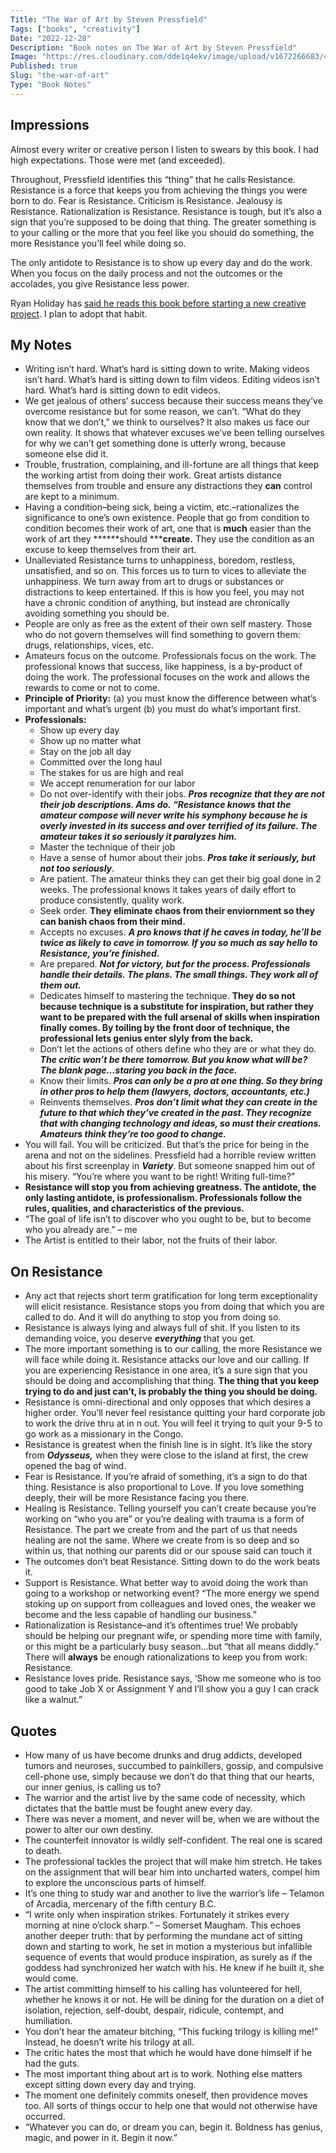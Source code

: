```yaml
---
Title: "The War of Art by Steven Pressfield"
Tags: ["books", "creativity"]
Date: "2022-12-28"
Description: "Book notes on The War of Art by Steven Pressfield"
Image: "https://res.cloudinary.com/dde1q4ekv/image/upload/v1672266683/41ET8OFVFCL_e90l4g.jpg"
Published: true
Slug: "the-war-of-art"
Type: "Book Notes"
---
```

## Impressions

Almost every writer or creative person I listen to swears by this book. I had high expectations. Those were met (and exceeded).

Throughout, Pressfield identifies this “thing” that he calls Resistance. Resistance is a force that keeps you from achieving the things you were born to do. Fear is Resistance. Criticism is Resistance. Jealousy is Resistance. Rationalization is Resistance. Resistance is tough, but it’s also a sign that you’re supposed to be doing that thing. The greater something is to your calling or the more that you feel like you should do something, the more Resistance you’ll feel while doing so.

The only antidote to Resistance is to show up every day and do the work. When you focus on the daily process and not the outcomes or the accolades, you give Resistance less power.

Ryan Holiday has [said he reads this book before starting a new creative project](https://www.instagram.com/p/ClEPlD6OWLk/). I plan to adopt that habit.

## My Notes

- Writing isn’t hard. What’s hard is sitting down to write. Making videos isn’t hard. What’s hard is sitting down to film videos. Editing videos isn’t hard. What’s hard is sitting down to edit videos.
- We get jealous of others’ success because their success means they’ve overcome resistance but for some reason, we can’t. “What do they know that we don’t,” we think to ourselves? It also makes us face our own reality. It shows that whatever excuses we’ve been telling ourselves for why we can’t get something done is utterly wrong, because someone else did it.
- Trouble, frustration, complaining, and ill-fortune are all things that keep the working artist from doing their work. Great artists distance themselves from trouble and ensure any distractions they ****can**** control are kept to a minimum.
- Having a condition–being sick, being a victim, etc.–rationalizes the significance to one’s own existence. People that go from condition to condition becomes their work of art, one that is ****much**** easier than the work of art they ******should *****create.** They use the condition as an excuse to keep themselves from their art.
- Unalleviated Resistance turns to unhappiness, boredom, restless, unsatisfied, and so on. This forces us to turn to vices to alleviate the unhappiness. We turn away from art to drugs or substances or distractions to keep entertained. If this is how you feel, you may not have a chronic condition of anything, but instead are chronically avoiding something you should be.
- People are only as free as the extent of their own self mastery. Those who do not govern themselves will find something to govern them: drugs, relationships, vices, etc.
- Amateurs focus on the outcome. Professionals focus on the work. The professional knows that success, like happiness, is a by-product of doing the work. The professional focuses on the work and allows the rewards to come or not to come.
- **********************************************Principle of Priority:********************************************** (a) you must know the difference between what’s important and what’s urgent (b) you must do what’s important first.
- ****************************Professionals:****************************
    - Show up every day
    - Show up no matter what
    - Stay on the job all day
    - Committed over the long haul
    - The stakes for us are high and real
    - We accept renumeration for our labor
    - Do not over-identify with their jobs. ***********Pros recognize that they are not their job descriptions. Ams do. “Resistance knows that the amateur compose will never write his symphony because he is overly invested in its success and over*********** ***********terrified of its failure. The amateur takes it so seriously it paralyzes him.***********
    - Master the technique of their job
    - Have a sense of humor about their jobs. ***********************Pros take it seriously, but not too seriously***********************.
    - Are patient. The amateur thinks they can get their big goal done in 2 weeks. The professional knows it takes years of daily effort to produce consistently, quality work.
    - Seek order. ******************They eliminate chaos from their enviornment so they can banish chaos from their mind.******************
    - Accepts no excuses. *********A pro knows that if he caves in today, he’ll be twice as likely to cave in tomorrow. If you so much as say hello to Resistance, you’re finished.*********
    - Are prepared. ***Not for victory, but for the process. Professionals handle their details. The plans. The small things. They work all of them out.***
    - Dedicates himself to mastering the technique. **************************They do so not because technique is a substitute for inspiration, but rather they want to be prepared with the full arsenal of skills when inspiration finally comes. By toiling by the front door of technique, the professional lets genius enter slyly from the back.**************************
    - Don’t let the actions of others define who they are or what they do. *************The critic won’t be there tomorrow. But you know what will be? The blank page…staring you back in the face.*************
    - Know their limits. *************************************************************************************************************Pros can only be a pro at one thing. So they bring in other pros to help them (lawyers, doctors, accountants, etc.)*************************************************************************************************************
    - Reinvents themselves. *******Pros don’t limit what they can create in the future to that which they’ve created in the past. They recognize that with changing technology and ideas, so must their creations. Amateurs think they’re too good to change.*******
- You will fail. You will be criticized. But that’s the price for being in the arena and not on the sidelines. Pressfield had a horrible review written about his first screenplay in *******Variety*******. But someone snapped him out of his misery. “You’re where you want to be right! Writing full-time?”
- ********************************************************************************************************************Resistance will stop you from achieving greatness. The antidote, the only lasting antidote, is professionalism. Professionals follow the rules, qualities, and characteristics of the previous.********************************************************************************************************************
- “The goal of life isn’t to discover who you ought to be, but to become who you already are.” – me
- The Artist is entitled to their labor, not the fruits of their labor.

## On Resistance

- Any act that rejects short term gratification for long term exceptionality will elicit resistance. Resistance stops you from doing that which you are called to do. And it will do anything to stop you from doing so.
- Resistance is always lying and always full of shit. If you listen to its demanding voice, you deserve ***********everything*********** that you get.
- The more important something is to our calling, the more Resistance we will face while doing it. Resistance attacks our love and our calling. If you are experiencing Resistance in one area, it’s a sure sign that you should be doing and accomplishing that thing. **The thing that you keep trying to do and just can’t, is probably the thing you should be doing.**
- Resistance is omni-directional and only opposes that which desires a higher order. You’ll never feel resistance quitting your hard corporate job to work the drive thru at in n out. You will feel it trying to quit your 9-5 to go work as a missionary in the Congo.
- Resistance is greatest when the finish line is in sight. It’s like the story from *****Odysseus,***** when they were close to the island at first, the crew opened the bag of wind.
- Fear is Resistance. If you’re afraid of something, it’s a sign to do that thing. Resistance is also proportional to Love. If you love something deeply, their will be more Resistance facing you there.
- Healing is Resistance. Telling yourself you can’t create because you’re working on “who you are” or you’re dealing with trauma is a form of Resistance. The part we create from and the part of us that needs healing are not the same. Where we create from is so deep and so within us, that nothing our parents did or our spouse said can touch it
- The outcomes don’t beat Resistance. Sitting down to do the work beats it.
- Support is Resistance. What better way to avoid doing the work than going to a workshop or networking event? “The more energy we spend stoking up on support from colleagues and loved ones, the weaker we become and the less capable of handling our business.”
- Rationalization is Resistance–and it’s oftentimes true! We probably should be helping our pregnant wife, or spending more time with family, or this might be a particularly busy season…but “that all means diddly.” There will ******always****** be enough rationalizations to keep you from work: Resistance.
- Resistance loves pride. Resistance says, ‘Show me someone who is too good to take Job X or Assignment Y and I’ll show you a guy I can crack like a walnut.”

## Quotes

- How many of us have become drunks and drug addicts, developed tumors and neuroses, succumbed to painkillers, gossip, and compulsive cell-phone use, simply because we don’t do that thing that our hearts, our inner genius, is calling us to?
- The warrior and the artist live by the same code of necessity, which dictates that the battle must be fought anew every day.
- There was never a moment, and never will be, when we are without the power to alter our own destiny.
- The counterfeit innovator is wildly self-confident. The real one is scared to death.
- The professional tackles the project that will make him stretch. He takes on the assignment that will bear him into uncharted waters, compel him to explore the unconscious parts of himself.
- It’s one thing to study war and another to live the warrior’s life – Telamon of Arcadia, mercenary of the fifth century B.C.
- “I write only when inspiration strikes. Fortunately it strikes every morning at nine o’clock sharp.” – Somerset Maugham. This echoes another deeper truth: that by performing the mundane act of sitting down and starting to work, he set in motion a mysterious but infallible sequence of events that would produce inspiration, as surely as if the goddess had synchronized her watch with his. He knew if he built it, she would come.
- The artist committing himself to his calling has volunteered for hell, whether he knows it or not. He will be dining for the duration on a diet of isolation, rejection, self-doubt, despair, ridicule, contempt, and humiliation.
- You don’t hear the amateur bitching, “This fucking trilogy is killing me!” Instead, he doesn’t write his trilogy at all.
- The critic hates the most that which he would have done himself if he had the guts.
- The most important thing about art is to work. Nothing else matters except sitting down every day and trying.
- The moment one definitely commits oneself, then providence moves too. All sorts of things occur to help one that would not otherwise have occurred.
- “Whatever you can do, or dream you can, begin it. Boldness has genius, magic, and power in it. Begin it now.”
